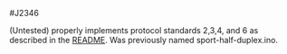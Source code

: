 #J2346

(Untested) properly implements protocol standards 2,3,4, and 6 as described in the [README](https://github.com/osudrl/TeleJoy#six-protocols).  Was previously named sport-half-duplex.ino.